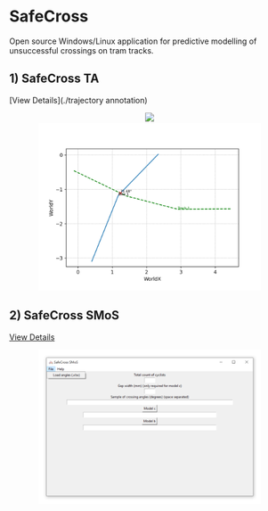# SafeCross
Open source Windows/Linux application for predictive modelling of unsuccessful crossings on tram tracks.



## **1) SafeCross TA**
[View Details](./trajectory annotation)

<div align="center">
    <img src="./images/SafeCross TA.gif" width="400" />
</div>



<div align="center">
    <img src="./trajectory annotation/example output/Sceneplot_WorldCoords.png" width="400" />
</div>




## **2) SafeCross SMoS**
[View Details](./SMoS)

<div align="center">
    <img src="./images/SafeCross SMoS.png" width="400" />
</div>


